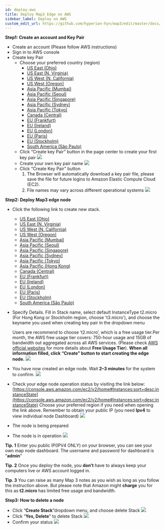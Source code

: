 ```yaml
---
id: deploy-aws
title: Deploy Map3 Edge on AWS
sidebar_label: Deploy on AWS
custom_edit_url: https://github.com/hyperion-hyn/map3/edit/master/docs/deploy-aws.md
---
```


**Step1: Create an account and Key Pair**
* Create an account (Please follow AWS instructions)
* Sign in to AWS console
* Create key Pair
    * Choose your preferred country (region)
        * [US East (Ohio)](https://console.aws.amazon.com/ec2/v2/home?region=us-east-1#KeyPairs:sort=keyName)
        * [US East (N. Virginia)](https://us-east-2.console.aws.amazon.com/ec2/v2/home?region=us-east-2#KeyPairs:sort=keyName)
        * [US West (N. California)](https://us-west-1.console.aws.amazon.com/ec2/v2/home?region=us-west-1#KeyPairs:sort=keyName)
        * [US West (Oregon)](https://us-west-2.console.aws.amazon.com/ec2/v2/home?region=us-west-2#KeyPairs:sort=keyName)
        * [Asia Pacific (Mumbai)](https://ap-south-1.console.aws.amazon.com/ec2/v2/home?region=ap-south-1#KeyPairs:sort=keyName)
        * [Asia Pacific (Seoul)](https://ap-northeast-2.console.aws.amazon.com/ec2/v2/home?region=ap-northeast-2#KeyPairs:sort=keyName)
        * [Asia Pacific (Singapore)](https://ap-southeast-1.console.aws.amazon.com/ec2/v2/home?region=ap-southeast-1#KeyPairs:sort=keyName)
        * [Asia Pacific (Sydney)](https://ap-southeast-2.console.aws.amazon.com/ec2/v2/home?region=ap-southeast-2#KeyPairs:sort=keyName)
        * [Asia Pacific (Tokyo)](https://ap-northeast-1.console.aws.amazon.com/ec2/v2/home?region=ap-northeast-1#KeyPairs:sort=keyName)
        * [Canada (Central)](https://ca-central-1.console.aws.amazon.com/ec2/v2/home?region=ca-central-1#KeyPairs:sort=keyName)
        * [EU (Frankfurt)](https://eu-central-1.console.aws.amazon.com/ec2/v2/home?region=eu-central-1#KeyPairs:sort=keyName)
        * [EU (Ireland)](https://eu-west-1.console.aws.amazon.com/ec2/v2/home?region=eu-west-1#KeyPairs:sort=keyName)
        * [EU (London)](https://eu-west-2.console.aws.amazon.com/ec2/v2/home?region=eu-west-2#KeyPairs:sort=keyName)
        * [EU (Paris)	](https://eu-west-3.console.aws.amazon.com/ec2/v2/home?region=eu-west-3#KeyPairs:sort=keyName)
        * [EU (Stockholm)](https://eu-north-1.console.aws.amazon.com/ec2/v2/home?region=eu-north-1#KeyPairs:sort=keyName)
        * [South America (São Paulo)](https://sa-east-1.console.aws.amazon.com/ec2/v2/home?region=sa-east-1#KeyPairs:sort=keyName)
    * Click “Create key Pair” button in the page center to create your first key pair
    ![](https://cdn-images-1.medium.com/max/1600/1*D26GBkbpgfWVZjd1q3UGHw.png)
    * Create your own key pair name
    ![](https://cdn-images-1.medium.com/max/1600/1*6Y3ivlLZpo1_QaQi_NphjQ.png)
    * Click “Create Key Pair” button
        1. The Browser will automatically download a key pair file, please save the file for future logins to Amazon Elastic Compute Cloud (EC2).
        2. File names may vary across different operational systems
    ![](https://cdn-images-1.medium.com/max/1600/1*3pUkD6cttkm0aFY9b_-FsQ.png)
    
**Step2: Deploy Map3 edge node**
* Click the following link to create new stack.
    * [US East (Ohio)](https://us-east-2.console.aws.amazon.com/cloudformation/home#/stacks/create/review?templateURL=https://s3-ap-southeast-1.amazonaws.com/hyn.static/cloud-formation/map3-edge-and-dashboard-cloud-formation.json&stackName=map3-edge-dashboard&param_InstanceType=t2.micro&param_SSHLocation=0.0.0.0/0)
    * [US East (N. Virginia)](https://us-east-1.console.aws.amazon.com/cloudformation/home#/stacks/create/review?templateURL=https://s3-ap-southeast-1.amazonaws.com/hyn.static/cloud-formation/map3-edge-and-dashboard-cloud-formation.json&stackName=map3-edge-dashboard&param_InstanceType=t2.micro&param_SSHLocation=0.0.0.0/0)
    * [US West (N. California)](https://us-west-1.console.aws.amazon.com/cloudformation/home#/stacks/create/review?templateURL=https://s3-ap-southeast-1.amazonaws.com/hyn.static/cloud-formation/map3-edge-and-dashboard-cloud-formation.json&stackName=map3-edge-dashboard&param_InstanceType=t2.micro&param_SSHLocation=0.0.0.0/0)
    * [US West (Oregon)](https://us-west-2.console.aws.amazon.com/cloudformation/home#/stacks/create/review?templateURL=https://s3-ap-southeast-1.amazonaws.com/hyn.static/cloud-formation/map3-edge-and-dashboard-cloud-formation.json&stackName=map3-edge-dashboard&param_InstanceType=t2.micro&param_SSHLocation=0.0.0.0/0)
    * [Asia Pacific (Mumbai)](https://ap-south-1.console.aws.amazon.com/cloudformation/home#/stacks/create/review?templateURL=https://s3-ap-southeast-1.amazonaws.com/hyn.static/cloud-formation/map3-edge-and-dashboard-cloud-formation.json&stackName=map3-edge-dashboard&param_InstanceType=t2.micro&param_SSHLocation=0.0.0.0/0)
    * [Asia Pacific (Seoul)](https://ap-northeast-2.console.aws.amazon.com/cloudformation/home#/stacks/create/review?templateURL=https://s3-ap-southeast-1.amazonaws.com/hyn.static/cloud-formation/map3-edge-and-dashboard-cloud-formation.json&stackName=map3-edge-dashboard&param_InstanceType=t2.micro&param_SSHLocation=0.0.0.0/0)
    * [Asia Pacific (Singapore)](https://ap-southeast-1.console.aws.amazon.com/cloudformation/home#/stacks/create/review?templateURL=https://s3-ap-southeast-1.amazonaws.com/hyn.static/cloud-formation/map3-edge-and-dashboard-cloud-formation.json&stackName=map3-edge-dashboard&param_InstanceType=t2.micro&param_SSHLocation=0.0.0.0/0)
    * [Asia Pacific (Sydney)](https://ap-southeast-2.console.aws.amazon.com/cloudformation/home#/stacks/create/review?templateURL=https://s3-ap-southeast-1.amazonaws.com/hyn.static/cloud-formation/map3-edge-and-dashboard-cloud-formation.json&stackName=map3-edge-dashboard&param_InstanceType=t2.micro&param_SSHLocation=0.0.0.0/0)
    * [Asia Pacific (Tokyo)](https://ap-northeast-1.console.aws.amazon.com/cloudformation/home#/stacks/create/review?templateURL=https://s3-ap-southeast-1.amazonaws.com/hyn.static/cloud-formation/map3-edge-and-dashboard-cloud-formation.json&stackName=map3-edge-dashboard&param_InstanceType=t2.micro&param_SSHLocation=0.0.0.0/0)
    * [Asia Pacific (Hong Kong)](https://ap-east-1.console.aws.amazon.com/cloudformation/home#/stacks/create/review?templateURL=https://s3-ap-southeast-1.amazonaws.com/hyn.static/cloud-formation/map3-edge-and-dashboard-cloud-formation.json&stackName=map3-edge-dashboard&param_InstanceType=t3.micro&param_SSHLocation=0.0.0.0/0)
    * [Canada (Central)](https://ca-central-1.console.aws.amazon.com/cloudformation/home#/stacks/create/review?templateURL=https://s3-ap-southeast-1.amazonaws.com/hyn.static/cloud-formation/map3-edge-and-dashboard-cloud-formation.json&stackName=map3-edge-dashboard&param_InstanceType=t2.micro&param_SSHLocation=0.0.0.0/0)
    * [EU (Frankfurt)](https://eu-central-1.console.aws.amazon.com/cloudformation/home#/stacks/create/review?templateURL=https://s3-ap-southeast-1.amazonaws.com/hyn.static/cloud-formation/map3-edge-and-dashboard-cloud-formation.json&stackName=map3-edge-dashboard&param_InstanceType=t2.micro&param_SSHLocation=0.0.0.0/0)
    * [EU (Ireland)](https://eu-west-1.console.aws.amazon.com/cloudformation/home#/stacks/create/review?templateURL=https://s3-ap-southeast-1.amazonaws.com/hyn.static/cloud-formation/map3-edge-and-dashboard-cloud-formation.json&stackName=map3-edge-dashboard&param_InstanceType=t2.micro&param_SSHLocation=0.0.0.0/0)
    * [EU (London)](https://eu-west-2.console.aws.amazon.com/cloudformation/home#/stacks/create/review?templateURL=https://s3-ap-southeast-1.amazonaws.com/hyn.static/cloud-formation/map3-edge-and-dashboard-cloud-formation.json&stackName=map3-edge-dashboard&param_InstanceType=t2.micro&param_SSHLocation=0.0.0.0/0)
    * [EU (Paris)](https://eu-west-3.console.aws.amazon.com/cloudformation/home#/stacks/create/review?templateURL=https://s3-ap-southeast-1.amazonaws.com/hyn.static/cloud-formation/map3-edge-and-dashboard-cloud-formation.json&stackName=map3-edge-dashboard&param_InstanceType=t2.micro&param_SSHLocation=0.0.0.0/0)
    * [EU (Stockholm)](https://eu-north-1.console.aws.amazon.com/cloudformation/home#/stacks/create/review?templateURL=https://s3-ap-southeast-1.amazonaws.com/hyn.static/cloud-formation/map3-edge-and-dashboard-cloud-formation.json&stackName=map3-edge-dashboard&param_InstanceType=t3.micro&param_SSHLocation=0.0.0.0/0)
    * [South America (São Paulo)](https://sa-east-1.console.aws.amazon.com/cloudformation/home#/stacks/create/review?templateURL=https://s3-ap-southeast-1.amazonaws.com/hyn.static/cloud-formation/map3-edge-and-dashboard-cloud-formation.json&stackName=map3-edge-dashboard&param_InstanceType=t2.micro&param_SSHLocation=0.0.0.0/0)
* Specify Details. Fill in Stack name, select default InstanceType t2.micro (For Hong Kong or Stockholm region, choose 't3.micro'), and choose the keyname you used when creating key pair in the dropdown menu
    
    Users are recommend to choose ‘t2.micro’, which is a free usage tier.Per month, the AWS free usage tier covers: 750-hour usage and 15GB of bandwidth out aggregated across all AWS services. (Please check [AWS official websites](https://aws.amazon.com/ec2/instance-types/) for more details about **Free Usage Tier**). **When all information filled, click “Create” button to start creating the edge node.**
    ![](https://cdn-images-1.medium.com/max/1600/1*uqeOBPmQs2stSd-wZivOkg.png)
* You have now created an edge node. Wait **2–3 minutes** for the system to confirm.
    ![](https://cdn-images-1.medium.com/max/1600/1*Y-6rlhXoublU1x38hNSKeQ.png)
* Check your edge node operation status by visiting the link below:[https://console.aws.amazon.com/ec2/v2/home#Instances:sort=desc:instanceState](https://console.aws.amazon.com/ec2/v2/home#Instances:sort=desc:instanceState) Choose your preferred region if you need when opening the link above.
  Remember to obtain your public IP (you need **Ipv4** to view individual node Dashboard)
  ![](https://cdn-images-1.medium.com/max/1600/1*_jh-kTTxVRbho7cxbDhyRA.png)
* The node is being prepared
* The node is in operation
    ![](https://cdn-images-1.medium.com/max/1600/1*LN1hZvluj51ZMRJuhA2quA.png)

**Tip. 1** Enter you public IP(IPV4 ONLY) on your browser, you can see your own map node dashboard. The username and password for dashboard is “**admin**”

**Tip. 2** Once you deploy the node, you **don’t** have to always keep your computers live or AWS account logged in.

**Tip. 3** You can raise as many Map 3 notes as you wish as long as you follow the instruction above. But please note that Amazon might **charge** you for this as **t2.micro** has limited free usage and bandwidth.

**Step3: How to delete a node**
* Click “**Create Stack**”dropdown menu, and choose delete Stack
![](https://cdn-images-1.medium.com/max/1600/1*GnKXIreHYOOrP2rEC5U2gw.png)
* Click “**Yes, Delete**” to delete Stack
![](https://cdn-images-1.medium.com/max/1600/1*k-4wfW2QNci3DUVVRPoOTQ.png)
* Confirm your status
![](https://cdn-images-1.medium.com/max/1600/1*EoHdsWkCEXu0_7VwANeE6w.png)
